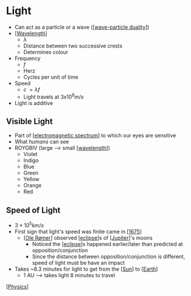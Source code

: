 # Light

- Can act as a particle or a wave ([[wave-particle duality]])
- [[Wavelength]]
  - $\lambda$
  - Distance between two successive crests
  - Determines colour
- Frequency
  - $f$
  - Herz
  - Cycles per unit of time
- Speed
  - $c \; = \lambda f$
  - Light travels at $3 x 10^8 m/s$
- Light is additive

## Visible Light

- Part of [[electromagnetic spectrum]] to which our eyes are sensitive
- What _humans_ can see
- ROYGBIV (large --> small [[wavelength]])
  - Violet
  - Indigo
  - Blue
  - Green
  - Yellow
  - Orange
  - Red

## Speed of Light

- $3 \times 10^5 km/s$
- First sign that light's speed was finite came in [[1675]]
  - [[Ole Rømer]] observed [[eclipse]]s of [[Jupiter]]'s moons
    - Noticed the [[eclipse]]s happened earlier/later than predicted at opposition/conjunction
    - Since the distance between opposition/conjunction is different, speed of light must be have an impact
- Takes ~8.3 minutes for light to get from the [[Sun]] to [[Earth]]
  - 1 AU --> takes light 8 minutes to travel

[[Physics]]

[//begin]: # "Autogenerated link references for markdown compatibility"
[wave-particle duality]: wave-particle-duality "Wave-Particle Duality"
[Wavelength]: wavelength "Wavelength"
[electromagnetic spectrum]: electromagnetic-spectrum "Electromagnetic Spectrum"
[wavelength]: wavelength "Wavelength"
[1675]: 1675 "1675"
[Ole Rømer]: ole-rømer "Ole Rømer"
[eclipse]: eclipse "Eclipse"
[Jupiter]: jupiter "Jupiter ♃"
[Sun]: sun "Sun"
[Earth]: earth "Earth 🜨"
[Physics]: physics "Physics"
[//end]: # "Autogenerated link references"
